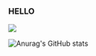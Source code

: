 <h3>HELLO</h3>
<img src="https://github.com/emirke621937/TestXD/blob/main/image_2023-07-14_211653301.png">

![Anurag's GitHub stats](https://github-readme-stats.vercel.app/api?username=emirke621937&show_icons=true&theme=radical)
